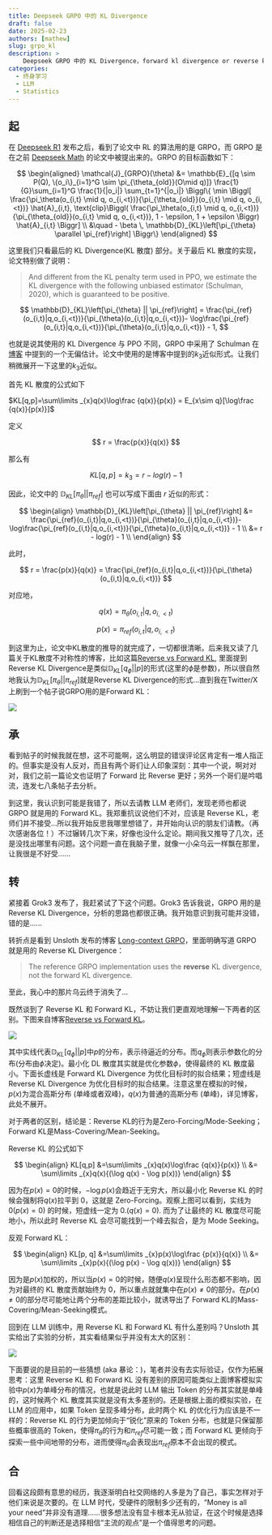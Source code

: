```yaml
---
title: Deepseek GRPO 中的 KL Divergence
draft: false
date: 2025-02-23
authors: [mathew]
slug: grpo_kl
description: >
    Deepseek GRPO 中的 KL Divergence，forward kl divergence or reverse kl divergence?
categories:
  - 终身学习
  - LLM
  - Statistics
---
```




## 起

在 [Deepseek R1](https://arxiv.org/pdf/2501.12948) 发布之后，看到了论文中 RL 的算法用的是 GRPO，而 GRPO 是在之前 [Deepseek Math](https://arxiv.org/pdf/2402.03300) 的论文中被提出来的。GRPO 的目标函数如下：

$$
\begin{aligned}
\mathcal{J}_{GRPO}(\theta) &= \mathbb{E}_{[q \sim P(Q), \{o_i\}_{i=1}^G \sim \pi_{\theta_{old}}(O\mid q)]}
 \frac{1}{G}\sum_{i=1}^G \frac{1}{|o_i|} \sum_{t=1}^{|o_i|} \Biggl\{ \min \Biggl[ \frac{\pi_\theta(o_{i,t} \mid q, o_{i,<t})}{\pi_{\theta_{old}}(o_{i,t} \mid q, o_{i,<t})} \hat{A}_{i,t}, \text{clip}\Biggl( \frac{\pi_\theta(o_{i,t} \mid q, o_{i,<t})}{\pi_{\theta_{old}}(o_{i,t} \mid q, o_{i,<t})}, 1 - \epsilon, 1 + \epsilon \Biggr) \hat{A}_{i,t} \Biggr] \\
&\quad - \beta \, \mathbb{D}_{KL}\left[\pi_{\theta} \parallel \pi_{ref}\right] \Biggr\}
\end{aligned}
$$

这里我们只看最后的 KL Divergence(KL 散度) 部分。关于最后 KL 散度的实现，论文特别做了说明：

>And different from the KL penalty term used in PPO, we estimate the KL divergence with the following unbiased estimator (Schulman, 2020), which is guaranteed to be positive.

$$
\mathbb{D}_{KL}\left[\pi_{\theta} || \pi_{ref}\right] = \frac{\pi_{ref}(o_{i,t}|q,o_{i,<t})}{\pi_{\theta}(o_{i,t}|q,o_{i,<t})}- \log\frac{\pi_{ref}(o_{i,t}|q,o_{i,<t})}{\pi_{\theta}(o_{i,t}|q,o_{i,<t})} - 1,
$$

也就是说其使用的 KL Divergence 与 PPO 不同，GRPO 中采用了 Schulman 在[博客](http://joschu.net/blog/kl-approx.html)
中提到的一个无偏估计。论文中使用的是博客中提到的$k_3$近似形式。让我们稍微展开一下这里的$k_3$近似。

首先 KL 散度的公式如下

$KL[q,p]=\sum\limits _{x}q(x)\log\frac {q(x)}{p(x)} = E_{x\sim q}[\log\frac {q(x)}{p(x)}]$

定义

$$
r = \frac{p(x)}{q(x)}
$$

那么有

$$
KL[q,p] = k_3 = r - log(r) - 1
$$

因此，论文中的 $\mathbb{D}_{KL}\left[\pi_{\theta} || \pi_{ref}\right]$ 也可以写成下面由 $r$ 近似的形式：

$$
\begin{align}
\mathbb{D}_{KL}\left[\pi_{\theta} || \pi_{ref}\right]
&= \frac{\pi_{ref}(o_{i,t}|q,o_{i,<t})}{\pi_{\theta}(o_{i,t}|q,o_{i,<t})}- \log\frac{\pi_{ref}(o_{i,t}|q,o_{i,<t})}{\pi_{\theta}(o_{i,t}|q,o_{i,<t})} - 1 \\
&= r - log(r) - 1 \\
\end{align}
$$

此时，

$$
r = \frac{p(x)}{q(x)} = \frac{\pi_{ref}(o_{i,t}|q,o_{i,<t})}{\pi_{\theta}(o_{i,t}|q,o_{i,<t})}
$$

对应地，

$$
q(x) =  \pi_{\theta}(o_{i,t}|q,o_{i,<t})
$$

$$
p(x) =  \pi_{ref}(o_{i,t}|q,o_{i,<t})
$$

到这里为止，论文中KL散度的推导的就完成了，一切都很清晰。后来我又读了几篇关于KL散度不对称性的博客，比如这篇[Reverse vs Forward KL](https://www.tuananhle.co.uk/notes/reverse-forward-kl.html), 里面提到Reverse KL Divergence是类似$\mathbb{D}_{KL}\left[q_{\phi} || p\right]$的形式(这里的$\phi$是参数)，所以很自然地我认为$\mathbb{D}_{KL}\left[\pi_{\theta} || \pi_{ref}\right]$就是Reverse KL Divergence的形式...直到我在Twitter/X上刷到一个帖子说GRPO用的是Forward KL：

![](https://fastly.jsdelivr.net/gh/bucketio/img10@main/2025/02/23/1740278807255-48049077-6226-48fd-abc7-35e098f878b8.png)

<!-- more -->

## 承
看到帖子的时候我就在想，这不可能啊，这么明显的错误评论区肯定有一堆人指正的。但事实是没有人反对，而且有两个哥们让人印象深刻：其中一个说，啊对对对，我们之前一篇论文也证明了 Forward 比 Reverse 更好；另外一个哥们是吟唱流，连发七八条帖子去分析。

到这里，我认识到可能是我错了，所以去请教 LLM 老师们，发现老师也都说 GRPO 就是用的 Forward KL。我郑重抗议说他们不对，应该是 Reverse KL，老师们并不接受...所以我开始反思我哪里想错了，并开始向认识的朋友们请教。（再次感谢各位！）不过辗转几次下来，好像也没什么定论。期间我又推导了几次，还是没找出哪里有问题。这个问题一直在我脑子里，就像一小朵乌云一样飘在那里，让我很是不好受......

## 转
紧接着 Grok3 发布了，我赶紧试了下这个问题。Grok3 告诉我说，GRPO 用的是 Reverse KL Divergence，分析的思路也都很正确。我开始意识到我可能并没错，错的是......

转折点是看到 Unsloth 发布的博客 [Long-context GRPO](https://unsloth.ai/blog/grpo)，里面明确写道 GRPO 就是用的 Reverse KL Divergence：
>The reference GRPO implementation uses the **reverse** KL divergence, not the forward KL divergence.

至此，我心中的那片乌云终于消失了...


既然谈到了 Reverse KL 和 Forward KL，不妨让我们更直观地理解一下两者的区别。下图来自博客[Reverse vs Forward KL](https://www.tuananhle.co.uk/notes/reverse-forward-kl.html)。

![](https://fastly.jsdelivr.net/gh/bucketio/img10@main/2025/02/23/1740280595594-c846160a-262b-4d23-9a2f-eed88519a711.png)

其中实线代表$\mathbb{D}_{KL}\left[q_{\phi} || p\right]$中$p$的分布，表示待逼近的分布。而$q_{\phi}$则表示参数化的分布(分布由$\phi$决定)。最小化 DL 散度其实就是优化参数$\phi$，使得最终的 KL 散度最小。下面长虚线是 Forward KL Divergence 为优化目标时的拟合结果；短虚线是 Reverse KL Divergence 为优化目标时的拟合结果。注意这里在模拟的时候，$p(x)$为混合高斯分布 (单峰或者双峰)，$q(x)$为普通的高斯分布 (单峰)，详见博客，此处不展开。

对于两者的区别，结论是：Reverse KL的行为是Zero-Forcing/Mode-Seeking；Forward KL是Mass-Covering/Mean-Seeking。

Reverse KL 的公式如下

$$
\begin{align}
KL[q,p] &=\sum\limits _{x}q(x)\log\frac {q(x)}{p(x)}  \\
&= \sum\limits _{x}q(x){(\log q(x) - \log p(x))}
\end{align}
$$

因为在$p(x) = 0$的时候，$-\log p(x)$会趋近于无穷大，所以最小化 Reverse KL 的时候会强制将$q(x)$拉平到 0，这就是 Zero-Forcing。观察上图可以看到，实线为 0($p(x)=0$) 的时候，短虚线一定为 0.($q(x)=0$). 而为了让最终的 KL 散度尽可能地小，所以此时 Reverse KL 会尽可能找到一个峰去拟合，是为 Mode Seeking。

反观 Forward KL：

$$
\begin{align}
KL[p, q] &=\sum\limits _{x}p(x)\log\frac {p(x)}{q(x)}  \\
&= \sum\limits _{x}p(x){(\log p(x) - \log q(x))}
\end{align}
$$

因为是$p(x)$加权的，所以当$p(x) = 0$的时候，随便$q(x)$呈现什么形态都不影响，因为对最终的 KL 散度贡献始终为 0，所以重点就就集中在$p(x) \neq  0$的部分。在$p(x) \neq  0$的部分尽可能地让两个分布的差距比较小，就诱导出了 Forward KL的Mass-Covering/Mean-Seeking模式。

回到在 LLM 训练中，用 Reverse KL 和 Forward KL 有什么差别吗？Unsloth 其实给出了实验的分析，其实看结果似乎并没有太大的区别：

![](https://fastly.jsdelivr.net/gh/bucketio/img14@main/2025/02/23/1740282569494-c2c082f5-f63d-4119-a7e3-50237c7ac6f7.png)

下面要说的是目前的一些猜想 (aka 暴论：)，笔者并没有去实际验证，仅作为拓展思考：这里 Reverse KL 和 Forward KL 没有差别的原因可能类似上面博客模拟实验中$p(x)$为单峰分布的情况，也就是说此时 LLM 输出 Token 的分布其实就是单峰的，这时候两个 KL 散度其实就是没有太多差别的。还是根据上面的模拟实验，在 LLM 的应用中，如果 Token 呈现多峰分布，此时两个 KL 的优化行为应该是不一样的：Reverse KL 的行为更加倾向于“锐化”原来的 Token 分布，也就是只保留那些概率很高的 Token，使得$\pi_\theta$的行为和$\pi_{ref}$尽可能一致；而 Forward KL 更倾向于探索一些中间地带的分布，进而使得$\pi_\theta$会表现出$\pi_{ref}$原本不会出现的模式。


## 合
回看这段颇有意思的经历，我逐渐明白社交网络的人多是为了自己，事实怎样对于他们来说是次要的。在 LLM 时代，受硬件的限制多少还有的，“Money is all your need”并非没有道理……很多想法没有显卡根本无从验证，在这个时候是选择相信自己的判断还是选择相信“主流的观点”是一个值得思考的问题。
